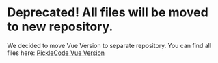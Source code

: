 # Deprecated! All files will be moved to new repository.

We decided to move Vue Version to separate repository. You can find all files here: [PickleCode Vue Version](https://github.com/mrholek/PickleCode-Vue)
